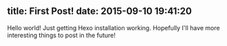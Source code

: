 title: First Post!
date: 2015-09-10 19:41:20
---
Hello world! Just getting Hexo installation working. Hopefully I'll have more interesting things to post in the future!
